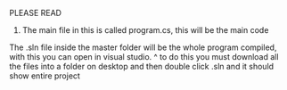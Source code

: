PLEASE READ

1) The main file in this is called program.cs, this will be the main code

The .sln file inside the master folder will be the whole program compiled, with this you can open in visual studio.
^ to do this you must download all the files into a folder on desktop and then double click .sln and it should show entire project
